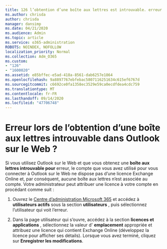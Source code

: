 ```yaml
---
title: 126 l’obtention d’une boîte aux lettres est introuvable. erreur dans OWA ?
ms.author: chrisda
author: chrisda
manager: dansimp
ms.date: 04/21/2020
ms.audience: Admin
ms.topic: article
ms.service: o365-administration
ROBOTS: NOINDEX, NOFOLLOW
localization_priority: Normal
ms.collection: Adm_O365
ms.custom:
- "126"
- "1600020"
ms.assetid: e85bffec-e5ad-418a-8561-dab6257e1864
ms.openlocfilehash: 9a8897767ebfebac5807116251634c615ef6767d
ms.sourcegitcommit: c6692ce0fa1358ec3529e59ca0ecdfdea4cdc759
ms.translationtype: MT
ms.contentlocale: fr-FR
ms.lasthandoff: 09/14/2020
ms.locfileid: "47706748"
---
```

# <a name="getting-a-mailbox-not-found-error-in-outlook-on-the-web"></a>Erreur lors de l’obtention d’une boîte aux lettres introuvable dans Outlook sur le Web ?

Si vous utilisez Outlook sur le Web et que vous obtenez une **boîte aux lettres introuvable pour** erreur, le compte que vous avez utilisé pour vous connecter à Outlook sur le Web ne dispose pas d’une licence Exchange Online et, par conséquent, aucune boîte aux lettres n’est associée au compte. Votre administrateur peut attribuer une licence à votre compte en procédant comme suit :

1. Ouvrez le [Centre d’administration Microsoft 365](https://portal.office.com/adminportal/home#/homepage) et accédez à **utilisateurs actifs** sous la section **utilisateurs** , puis sélectionnez l’utilisateur qui voit l’erreur.

2. Dans la page utilisateur qui s’ouvre, accédez à la section **licences et applications** , sélectionnez la valeur d' **emplacement** appropriée et attribuez une licence qui contient Exchange Online (développez la licence pour afficher ses détails). Lorsque vous avez terminé, cliquez sur **Enregistrer les modifications**.

